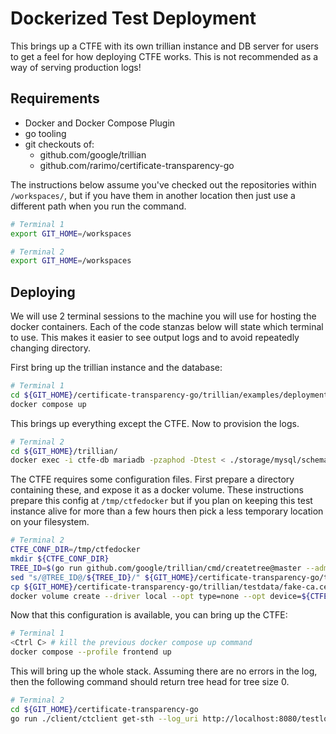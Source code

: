 # Dockerized Test Deployment

This brings up a CTFE with its own trillian instance and DB server for users to
get a feel for how deploying CTFE works. This is not recommended as a way of
serving production logs!

## Requirements

- Docker and Docker Compose Plugin
- go tooling
- git checkouts of:
  - github.com/google/trillian
  - github.com/rarimo/certificate-transparency-go

The instructions below assume you've checked out the repositories within
`/workspaces/`, but if you have them in another location then just use a different
path when you run the command.

```bash
# Terminal 1
export GIT_HOME=/workspaces
```

```bash
# Terminal 2
export GIT_HOME=/workspaces
```

## Deploying

We will use 2 terminal sessions to the machine you will use for hosting the
docker containers. Each of the code stanzas below will state which terminal to
use. This makes it easier to see output logs and to avoid repeatedly changing
directory.

First bring up the trillian instance and the database:

```bash
# Terminal 1
cd ${GIT_HOME}/certificate-transparency-go/trillian/examples/deployment/docker/ctfe/
docker compose up
```

This brings up everything except the CTFE. Now to provision the logs.

```bash
# Terminal 2
cd ${GIT_HOME}/trillian/
docker exec -i ctfe-db mariadb -pzaphod -Dtest < ./storage/mysql/schema/storage.sql
```

The CTFE requires some configuration files. First prepare a directory containing
these, and expose it as a docker volume. These instructions prepare this config
at `/tmp/ctfedocker` but if you plan on keeping this test instance alive for
more than a few hours then pick a less temporary location on your filesystem.

```bash
# Terminal 2
CTFE_CONF_DIR=/tmp/ctfedocker
mkdir ${CTFE_CONF_DIR}
TREE_ID=$(go run github.com/google/trillian/cmd/createtree@master --admin_server=localhost:8090)
sed "s/@TREE_ID@/${TREE_ID}/" ${GIT_HOME}/certificate-transparency-go/trillian/examples/deployment/docker/ctfe/ct_server.cfg > ${CTFE_CONF_DIR}/ct_server.cfg
cp ${GIT_HOME}/certificate-transparency-go/trillian/testdata/fake-ca.cert ${CTFE_CONF_DIR}
docker volume create --driver local --opt type=none --opt device=${CTFE_CONF_DIR} --opt o=bind ctfe_config
```

Now that this configuration is available, you can bring up the CTFE:

```bash
# Terminal 1
<Ctrl C> # kill the previous docker compose up command
docker compose --profile frontend up
```

This will bring up the whole stack. Assuming there are no errors in the log,
then the following command should return tree head for tree size 0.

```bash
# Terminal 2
cd ${GIT_HOME}/certificate-transparency-go
go run ./client/ctclient get-sth --log_uri http://localhost:8080/testlog
```
